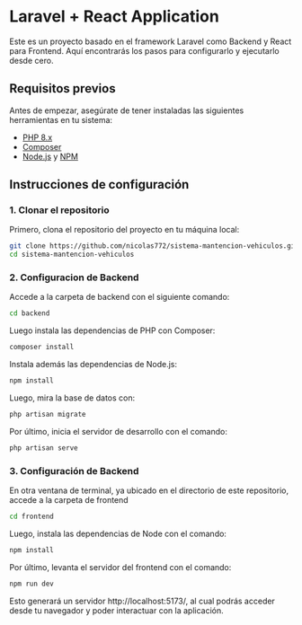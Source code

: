 # Laravel + React Application

Este es un proyecto basado en el framework Laravel como Backend y React para Frontend. Aquí encontrarás los pasos para configurarlo y ejecutarlo desde cero.

## Requisitos previos

Antes de empezar, asegúrate de tener instaladas las siguientes herramientas en tu sistema:

- [PHP 8.x](https://www.php.net/downloads.php)
- [Composer](https://getcomposer.org/download/)
- [Node.js](https://nodejs.org/) y [NPM](https://www.npmjs.com/)

## Instrucciones de configuración

### 1. Clonar el repositorio

Primero, clona el repositorio del proyecto en tu máquina local:

```bash
git clone https://github.com/nicolas772/sistema-mantencion-vehiculos.git
cd sistema-mantencion-vehiculos
```

### 2. Configuracion de Backend

Accede a la carpeta de backend con el siguiente comando:

```bash
cd backend
```

Luego instala las dependencias de PHP con Composer:

```bash
composer install
```

Instala además las dependencias de Node.js:

```bash
npm install
```

Luego, mira la base de datos con:

```bash
php artisan migrate
```

Por último, inicia el servidor de desarrollo con el comando:

```bash
php artisan serve
```

### 3. Configuración de Backend

En otra ventana de terminal, ya ubicado en el directorio de este repositorio, accede a la carpeta de frontend

```bash
cd frontend
```
Luego, instala las dependencias de Node con el comando:

```bash
npm install
```

Por último, levanta el servidor del frontend con el comando:

```bash
npm run dev
```

Esto generará un servidor http://localhost:5173/, al cual podrás acceder desde tu navegador y poder interactuar con la aplicación.
